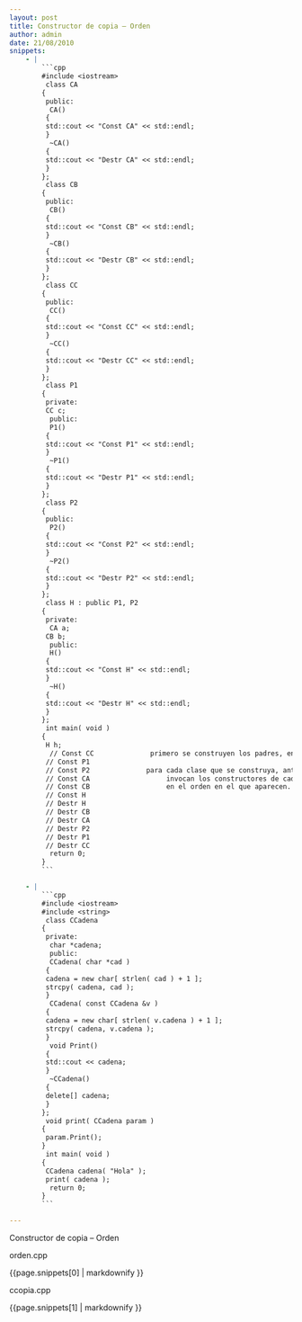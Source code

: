 ```yaml
---
layout: post
title: Constructor de copia – Orden
author: admin
date: 21/08/2010
snippets: 
    - |
        ```cpp
        #include <iostream>
         class CA
        {
         public:
          CA()
         {
         std::cout << "Const CA" << std::endl;
         }
          ~CA()
         {
         std::cout << "Destr CA" << std::endl;
         }
        };
         class CB
        {
         public:
          CB()
         {
         std::cout << "Const CB" << std::endl;
         }
          ~CB()
         {
         std::cout << "Destr CB" << std::endl;
         }
        };
         class CC
        {
         public:
          CC()
         {
         std::cout << "Const CC" << std::endl;
         }
          ~CC()
         {
         std::cout << "Destr CC" << std::endl;
         }
        };
         class P1
        {
         private:
         CC c;
          public:
          P1()
         {
         std::cout << "Const P1" << std::endl;
         }
          ~P1()
         {
         std::cout << "Destr P1" << std::endl;
         }
        };
         class P2
        {
         public:
          P2()
         {
         std::cout << "Const P2" << std::endl;
         }
          ~P2()
         {
         std::cout << "Destr P2" << std::endl;
         }
        };
         class H : public P1, P2
        {
         private:
          CA a;
         CB b;
          public:
          H()
         {
         std::cout << "Const H" << std::endl;
         }
          ~H()
         {
         std::cout << "Destr H" << std::endl;
         }
        };
         int main( void )
        {
         H h;
          // Const CC              primero se construyen los padres, en el orden que aparecen
         // Const P1
         // Const P2              para cada clase que se construya, antes de su constructor se
         // Const CA                   invocan los constructores de cada uno de los miembros,
         // Const CB                   en el orden en el que aparecen.
         // Const H
         // Destr H
         // Destr CB
         // Destr CA
         // Destr P2
         // Destr P1
         // Destr CC
          return 0;
        }
        ```

    - |
        ```cpp
        #include <iostream>
        #include <string>
         class CCadena
        {
         private:
          char *cadena;
          public:
          CCadena( char *cad )
         {
         cadena = new char[ strlen( cad ) + 1 ];
         strcpy( cadena, cad );
         }
          CCadena( const CCadena &v )
         {
         cadena = new char[ strlen( v.cadena ) + 1 ];
         strcpy( cadena, v.cadena );
         }
          void Print()
         {
         std::cout << cadena;
         }
          ~CCadena()
         {
         delete[] cadena;
         }
        };
         void print( CCadena param )
        {
         param.Print();
        }
         int main( void )
        {
         CCadena cadena( "Hola" );
         print( cadena );
          return 0;
        }
        ```

---
```

<div class="entry-content">
						<p>Constructor de copia – Orden</p>
<p>orden.cpp</p>
<div><div id="highlighter_579380" class="">{{page.snippets[0] | markdownify }}</div></div>
<p>ccopia.cpp</p>
<div><div id="highlighter_482014" class="">{{page.snippets[1] | markdownify }}</div></div>
											</div>

